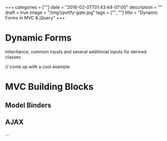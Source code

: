 +++
categories = [""]
date = "2016-02-07T01:43:44-07:00"
description = ""
draft = true
image = "/img/spotify-gate.jpg"
tags = ["", ""]
title = "Dynamic Forms in MVC & jQuery"
+++

# Dynamic Forms

Inheritance, common inputs and several additional inputs for derived classes

// come up with a cool example


# MVC Building Blocks

## Model Binders

## AJAX

...
 